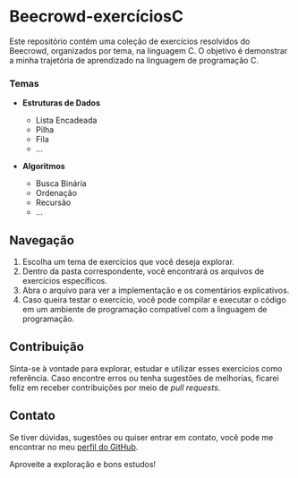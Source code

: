 # Beecrowd-exercíciosC

Este repositório contém uma coleção de exercícios resolvidos do Beecrowd, organizados por tema, na linguagem C. O objetivo é demonstrar a minha trajetória de aprendizado na linguagem de programação C.

### Temas

- **Estruturas de Dados**
  - Lista Encadeada
  - Pilha
  - Fila
  - ...

- **Algoritmos**
  - Busca Binária
  - Ordenação
  - Recursão
  - ...

## Navegação

1. Escolha um tema de exercícios que você deseja explorar.
2. Dentro da pasta correspondente, você encontrará os arquivos de exercícios específicos.
3. Abra o arquivo para ver a implementação e os comentários explicativos.
4. Caso queira testar o exercício, você pode compilar e executar o código em um ambiente de programação compatível com a linguagem de programação.

## Contribuição

Sinta-se à vontade para explorar, estudar e utilizar esses exercícios como referência. Caso encontre erros ou tenha sugestões de melhorias, ficarei feliz em receber contribuições por meio de _pull requests_.

## Contato

Se tiver dúvidas, sugestões ou quiser entrar em contato, você pode me encontrar no meu [perfil do GitHub](https://github.com/marlonigor).

Aproveite a exploração e bons estudos!
